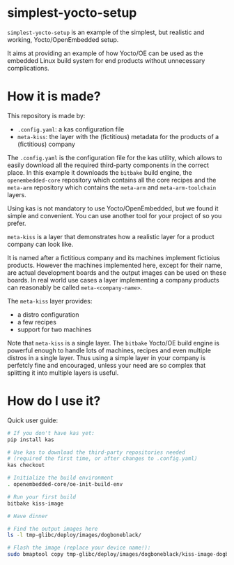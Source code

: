 # simplest-yocto-setup

`simplest-yocto-setup` is an example of the simplest, but realistic and
working, Yocto/OpenEmbedded setup.

It aims at providing an example of how Yocto/OE can be used as the embedded
Linux build system for end products without unnecessary complications.

# How it is made?

This repository is made by:

 * `.config.yaml`: a kas configuration file
 * `meta-kiss`: the layer with the (fictitious) metadata for the products
   of a (fictitious) company

The `.config.yaml` is the configuration file for the kas utility, which
allows to easily download all the required third-party components in the
correct place. In this example it downloads the `bitbake` build engine, the
`openembedded-core` repository which contains all the core recipes and the
`meta-arm` repository which contains the `meta-arm` and
`meta-arm-toolchain` layers.

Using kas is not mandatory to use Yocto/OpenEmbedded, but we found it
simple and convenient. You can use another tool for your project of so you
prefer.

`meta-kiss` is a layer that demonstrates how a realistic layer for a
product company can look like.

It is named after a fictitious company and its machines implement fictioius
products. However the machines implemented here, except for their name, are
actual development boards and the output images can be used on these
boards. In real world use cases a layer implementing a company products can
reasonably be called `meta-<company-name>`.

The `meta-kiss` layer provides:

 * a distro configuration
 * a few recipes
 * support for two machines

Note that `meta-kiss` is a single layer. The `bitbake` Yocto/OE build
engine is powerful enough to handle lots of machines, recipes and even
multiple distros in a single layer. Thus using a simple layer in your
company is perfetcly fine and encouraged, unless your need are so complex
that splitting it into multiple layers is useful.

# How do I use it?

Quick user guide:

```bash
# If you don't have kas yet:
pip install kas

# Use kas to download the third-party repositories needed
# (required the first time, or after changes to .config.yaml)
kas checkout

# Initialize the build environment
. openembedded-core/oe-init-build-env

# Run your first build
bitbake kiss-image

# Have dinner

# Find the output images here
ls -l tmp-glibc/deploy/images/dogboneblack/

# Flash the image (replace your device name!):
sudo bmaptool copy tmp-glibc/deploy/images/dogboneblack/kiss-image-dogboneblack.wic /dev/XYZ
```
